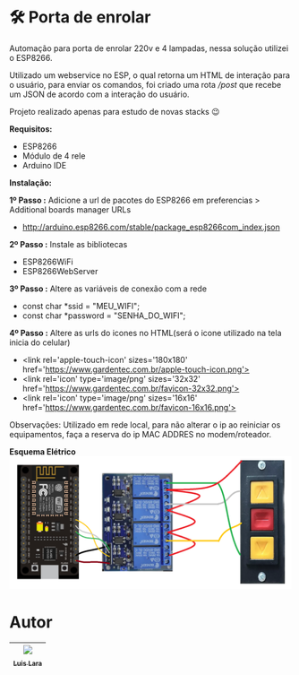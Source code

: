 # 🛠️ Porta de enrolar
Automação para porta de enrolar 220v e 4 lampadas, nessa solução utilizei o ESP8266.

Utilizado um webservice no ESP, o qual retorna um HTML de interação para o usuário, para enviar os comandos, 
foi criado uma rota */post* que recebe um JSON de acordo com a interação do usuário.

Projeto realizado apenas para estudo de novas stacks 😉

**Requisitos:**

* ESP8266
* Módulo de 4 rele
* Arduino IDE

**Instalação:**

**1º Passo :** Adicione a url de pacotes do ESP8266 em preferencias > Additional boards manager URLs
* http://arduino.esp8266.com/stable/package_esp8266com_index.json

**2º Passo :** Instale as bibliotecas
 * ESP8266WiFi
 * ESP8266WebServer

**3º Passo :** Altere as variáveis de conexão com a rede

* const char *ssid = "MEU_WIFI";
* const char *password = "SENHA_DO_WIFI";

**4º Passo :** Altere as urls do icones  no HTML(será o icone utilizado na tela inicia do celular) 
* \<link rel='apple-touch-icon' sizes='180x180' href='https://www.gardentec.com.br/apple-touch-icon.png'>
* \<link rel='icon' type='image/png' sizes='32x32' href='https://www.gardentec.com.br/favicon-32x32.png'>
* \<link rel='icon' type='image/png' sizes='16x16' href='https://www.gardentec.com.br/favicon-16x16.png'>

Observações: Utilizado em rede local, para não alterar o ip ao reiniciar os equipamentos, faça a reserva do ip MAC ADDRES no modem/roteador.

**Esquema Elétrico**
![Esquema Elétrico](https://github.com/luizinlara/porta-enrolar/blob/main/projeto-porta-enrolar.png?raw=true)
# Autor

[<img loading="lazy" src="https://avatars.githubusercontent.com/u/62263833?s=400&u=aca12fba393c657d421d37baf79a9a0f4ae46457&v=4" width=115><br><sub>Luis Lara</sub>](https://github.com/luizinlara)  |
| :---: |

